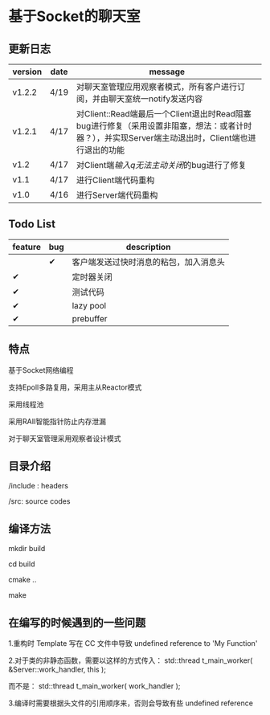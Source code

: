 # 基于Socket的聊天室
## 更新日志
| version   | date      | message   |
| ----      |    ----   | ----      |
|v1.2.2       |   4/19    |对聊天室管理应用观察者模式，所有客户进行订阅，并由聊天室统一notify发送内容|
|v1.2.1       |   4/17    |对Client::Read端最后一个Client退出时Read阻塞bug进行修复（采用设置非阻塞，想法：或者计时器？），并实现Server端主动退出时，Client端也进行退出的功能|
|v1.2       |   4/17    |对Client端*输入q无法主动关闭*的bug进行了修复|
|v1.1       |   4/17    |进行Client端代码重构|
|v1.0       |   4/16    |进行Server端代码重构|
## Todo List

|feature|bug| description|
|----|----|----|
| |&#x2714; |客户端发送过快时消息的粘包，加入消息头|
| &#x2714; ||定时器关闭|
| &#x2714; ||测试代码|
| &#x2714; ||lazy pool|
| &#x2714; ||prebuffer|

## 特点
基于Socket网络编程

支持Epoll多路复用，采用主从Reactor模式

采用线程池

采用RAII智能指针防止内存泄漏

对于聊天室管理采用观察者设计模式
## 目录介绍
/include :  headers

/src:       source codes
## 编译方法
mkdir build

cd build

cmake ..

make

## 在编写的时候遇到的一些问题
1.重构时 Template 写在 CC 文件中导致 undefined reference to 'My Function'

2.对于类的非静态函数，需要以这样的方式传入：
std::thread t_main_worker(
        &Server::work_handler, this
);

而不是：
std::thread t_main_worker(
        work_handler
);

3.编译时需要根据头文件的引用顺序来，否则会导致有些 undefined reference